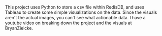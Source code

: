 This project uses Python to store a csv file within RedisDB, and uses Tableau to create some simple visualizations on the data. Since the visuals aren't the actual images, you can't see what actionable data. 
I have a youtube video on breaking down the project and the visuals at BryanZielcke.
